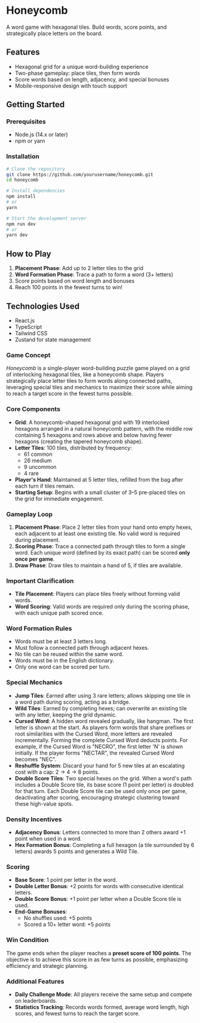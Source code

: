 # Honeycomb

A word game with hexagonal tiles. Build words, score points, and strategically place letters on the board.

## Features

- Hexagonal grid for a unique word-building experience
- Two-phase gameplay: place tiles, then form words
- Score words based on length, adjacency, and special bonuses
- Mobile-responsive design with touch support

## Getting Started

### Prerequisites

- Node.js (14.x or later)
- npm or yarn

### Installation

```bash
# Clone the repository
git clone https://github.com/yourusername/honeycomb.git
cd honeycomb

# Install dependencies
npm install
# or
yarn

# Start the development server
npm run dev
# or
yarn dev
```

## How to Play

1. **Placement Phase**: Add up to 2 letter tiles to the grid
2. **Word Formation Phase**: Trace a path to form a word (3+ letters)
3. Score points based on word length and bonuses
4. Reach 100 points in the fewest turns to win!

## Technologies Used

- React.js
- TypeScript
- Tailwind CSS
- Zustand for state management

### Game Concept
*Honeycomb* is a single-player word-building puzzle game played on a grid of interlocking hexagonal tiles, like a honeycomb shape. Players strategically place letter tiles to form words along connected paths, leveraging special tiles and mechanics to maximize their score while aiming to reach a target score in the fewest turns possible.

### Core Components
- **Grid**: A honeycomb-shaped hexagonal grid with 19 interlocked hexagons arranged in a natural honeycomb pattern, with the middle row containing 5 hexagons and rows above and below having fewer hexagons (creating the tapered honeycomb shape).
- **Letter Tiles**: 100 tiles, distributed by frequency:
    - 61 common
    - 26 medium
    - 9 uncommon
    - 4 rare
- **Player's Hand**: Maintained at 5 letter tiles, refilled from the bag after each turn if tiles remain.
- **Starting Setup**: Begins with a small cluster of 3–5 pre-placed tiles on the grid for immediate engagement.

### Gameplay Loop
1. **Placement Phase**: Place 2 letter tiles from your hand onto empty hexes, each adjacent to at least one existing tile. No valid word is required during placement.
2. **Scoring Phase**: Trace a connected path through tiles to form a single word. Each unique word (defined by its exact path) can be scored **only once per game**.
3. **Draw Phase**: Draw tiles to maintain a hand of 5, if tiles are available.

### Important Clarification
- **Tile Placement**: Players can place tiles freely without forming valid words.
- **Word Scoring**: Valid words are required only during the scoring phase, with each unique path scored once.

### Word Formation Rules
- Words must be at least 3 letters long.
- Must follow a connected path through adjacent hexes.
- No tile can be reused within the same word.
- Words must be in the English dictionary.
- Only one word can be scored per turn.

### Special Mechanics
- **Jump Tiles**: Earned after using 3 rare letters; allows skipping one tile in a word path during scoring, acting as a bridge.
- **Wild Tiles**: Earned by completing hexes; can overwrite an existing tile with any letter, keeping the grid dynamic.
- **Cursed Word**: A hidden word revealed gradually, like hangman. The first letter is shown at the start. As players form words that share prefixes or root similarities with the Cursed Word, more letters are revealed incrementally. Forming the complete Cursed Word deducts points.  For example, if the Cursed Word is "NECRO", the first letter 'N' is shown initially. If the player forms "NECTAR", the revealed Cursed Word becomes "NEC".
- **Reshuffle System**: Discard your hand for 5 new tiles at an escalating cost with a cap: 2 → 4 → 8 points.
- **Double Score Tiles**: Two special hexes on the grid. When a word's path includes a Double Score tile, its base score (1 point per letter) is doubled for that turn. Each Double Score tile can be used only once per game, deactivating after scoring, encouraging strategic clustering toward these high-value spots.

### Density Incentives
- **Adjacency Bonus**: Letters connected to more than 2 others award +1 point when used in a word.
- **Hex Formation Bonus**: Completing a full hexagon (a tile surrounded by 6 letters) awards 5 points and generates a Wild Tile.

### Scoring
- **Base Score**: 1 point per letter in the word.
- **Double Letter Bonus**: +2 points for words with consecutive identical letters.
- **Double Score Bonus**: +1 point per letter when a Double Score tile is used.
- **End-Game Bonuses**:
    - No shuffles used: +5 points
    - Scored a 10+ letter word: +5 points

### Win Condition
The game ends when the player reaches a **preset score of 100 points**. The objective is to achieve this score in as few turns as possible, emphasizing efficiency and strategic planning.

### Additional Features
- **Daily Challenge Mode**: All players receive the same setup and compete on leaderboards.
- **Statistics Tracking**: Records words formed, average word length, high scores, and fewest turns to reach the target score.
